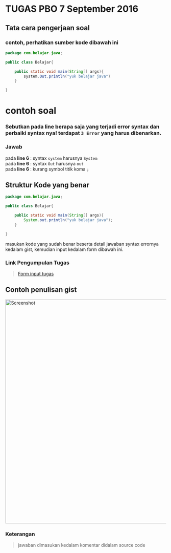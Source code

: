 # TUGAS PBO 7 September 2016 

## **Tata cara pengerjaan soal**
### **contoh, perhatikan sumber kode dibawah ini**

```java
package com.belajar.java;

public class Belajar{

    public static void main(String[] args){
        system.Out.println("yuk belajar java")
    }

}
```
# **contoh soal**
### **Sebutkan pada line berapa saja yang terjadi error syntax dan perbaiki syntax nya! terdapat `3 Error` yang harus dibenarkan.**
### **Jawab**
pada **line 6** : syntax `system` harusnya `System` <br />
pada **line 6** : syntax `Out` harusnya `out` <br />
pada **line 6** : kurang symbol titik koma `;`


## **Struktur Kode yang benar**
```java
package com.belajar.java;

public class Belajar{

    public static void main(String[] args){
        System.out.println("yuk belajar java");
    }

}
```
masukan kode yang sudah benar beserta detail jawaban syntax errornya kedalam gist, kemudian input kedalam form dibawah ini.

### **Link Pengumpulan Tugas**
> [Form input tugas](https://goo.gl/forms/FVHT21vTPeNK5Xik1)

## **Contoh penulisan gist**
<img width="700" src="https://github.com/ramdanisource/TugasPBO/blob/master/solving%201/screenshot/contoh_gist.png" alt="Screenshot">

### **Keterangan**

> jawaban dimasukan kedalam komentar didalam source code